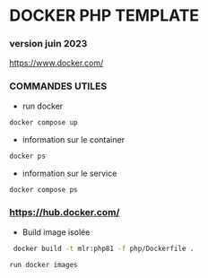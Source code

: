 # DOCKER PHP TEMPLATE 
### version juin 2023
https://www.docker.com/
### COMMANDES UTILES 
- run docker
```sh
docker compose up
```
- information sur le container
```sh
docker ps
```

- information sur le service
```sh
docker compose ps
```

### https://hub.docker.com/

- Build image isolée
```sh
 docker build -t mlr:php81 -f php/Dockerfile .
 ```

 ` run docker images `